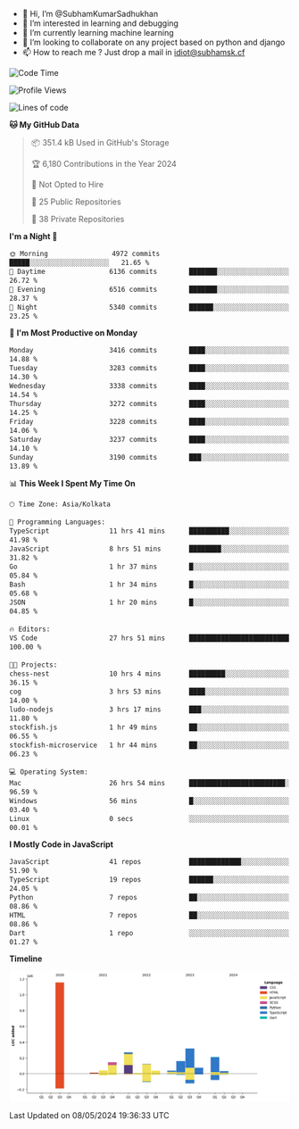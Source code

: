 - 👋 Hi, I’m @SubhamKumarSadhukhan
- 👀 I’m interested in learning and debugging
- 🌱 I’m currently learning machine learning
- 💞️ I’m looking to collaborate on any project based on python and django
- 📫 How to reach me ?
      Just drop a mail in idiot@subhamsk.cf

<!---
SubhamKumarSadhukhan/SubhamKumarSadhukhan is a ✨ special ✨ repository because its `README.md` (this file) appears on your GitHub profile.
You can click the Preview link to take a look at your changes.
--->


<!--START_SECTION:waka-->
![Code Time](http://img.shields.io/badge/Code%20Time-2%2C171%20hrs%2012%20mins-blue)

![Profile Views](http://img.shields.io/badge/Profile%20Views-1-blue)

![Lines of code](https://img.shields.io/badge/From%20Hello%20World%20I%27ve%20Written-2.6%20million%20lines%20of%20code-blue)

**🐱 My GitHub Data** 

> 📦 351.4 kB Used in GitHub's Storage 
 > 
> 🏆 6,180 Contributions in the Year 2024
 > 
> 🚫 Not Opted to Hire
 > 
> 📜 25 Public Repositories 
 > 
> 🔑 38 Private Repositories 
 > 
**I'm a Night 🦉** 

```text
🌞 Morning                4972 commits        █████░░░░░░░░░░░░░░░░░░░░   21.65 % 
🌆 Daytime                6136 commits        ███████░░░░░░░░░░░░░░░░░░   26.72 % 
🌃 Evening                6516 commits        ███████░░░░░░░░░░░░░░░░░░   28.37 % 
🌙 Night                  5340 commits        ██████░░░░░░░░░░░░░░░░░░░   23.25 % 
```
📅 **I'm Most Productive on Monday** 

```text
Monday                   3416 commits        ████░░░░░░░░░░░░░░░░░░░░░   14.88 % 
Tuesday                  3283 commits        ████░░░░░░░░░░░░░░░░░░░░░   14.30 % 
Wednesday                3338 commits        ████░░░░░░░░░░░░░░░░░░░░░   14.54 % 
Thursday                 3272 commits        ████░░░░░░░░░░░░░░░░░░░░░   14.25 % 
Friday                   3228 commits        ████░░░░░░░░░░░░░░░░░░░░░   14.06 % 
Saturday                 3237 commits        ████░░░░░░░░░░░░░░░░░░░░░   14.10 % 
Sunday                   3190 commits        ███░░░░░░░░░░░░░░░░░░░░░░   13.89 % 
```


📊 **This Week I Spent My Time On** 

```text
🕑︎ Time Zone: Asia/Kolkata

💬 Programming Languages: 
TypeScript               11 hrs 41 mins      ██████████░░░░░░░░░░░░░░░   41.98 % 
JavaScript               8 hrs 51 mins       ████████░░░░░░░░░░░░░░░░░   31.82 % 
Go                       1 hr 37 mins        █░░░░░░░░░░░░░░░░░░░░░░░░   05.84 % 
Bash                     1 hr 34 mins        █░░░░░░░░░░░░░░░░░░░░░░░░   05.68 % 
JSON                     1 hr 20 mins        █░░░░░░░░░░░░░░░░░░░░░░░░   04.85 % 

🔥 Editors: 
VS Code                  27 hrs 51 mins      █████████████████████████   100.00 % 

🐱‍💻 Projects: 
chess-nest               10 hrs 4 mins       █████████░░░░░░░░░░░░░░░░   36.15 % 
cog                      3 hrs 53 mins       ████░░░░░░░░░░░░░░░░░░░░░   14.00 % 
ludo-nodejs              3 hrs 17 mins       ███░░░░░░░░░░░░░░░░░░░░░░   11.80 % 
stockfish.js             1 hr 49 mins        ██░░░░░░░░░░░░░░░░░░░░░░░   06.55 % 
stockfish-microservice   1 hr 44 mins        ██░░░░░░░░░░░░░░░░░░░░░░░   06.23 % 

💻 Operating System: 
Mac                      26 hrs 54 mins      ████████████████████████░   96.59 % 
Windows                  56 mins             █░░░░░░░░░░░░░░░░░░░░░░░░   03.40 % 
Linux                    0 secs              ░░░░░░░░░░░░░░░░░░░░░░░░░   00.01 % 
```

**I Mostly Code in JavaScript** 

```text
JavaScript               41 repos            █████████████░░░░░░░░░░░░   51.90 % 
TypeScript               19 repos            ██████░░░░░░░░░░░░░░░░░░░   24.05 % 
Python                   7 repos             ██░░░░░░░░░░░░░░░░░░░░░░░   08.86 % 
HTML                     7 repos             ██░░░░░░░░░░░░░░░░░░░░░░░   08.86 % 
Dart                     1 repo              ░░░░░░░░░░░░░░░░░░░░░░░░░   01.27 % 
```



**Timeline**

![Lines of Code chart](https://raw.githubusercontent.com/SubhamKumarSadhukhan/SubhamKumarSadhukhan/main/assets/bar_graph.png)


 Last Updated on 08/05/2024 19:36:33 UTC
<!--END_SECTION:waka-->
